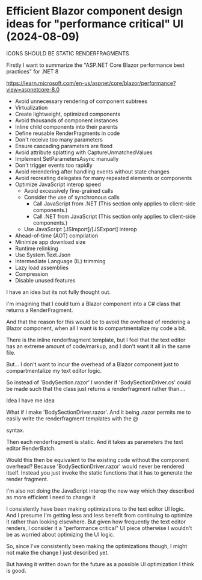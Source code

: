 Efficient Blazor component design ideas for "performance critical" UI (2024-08-09)
==================================================================================

ICONS SHOULD BE STATIC RENDERFRAGMENTS

Firstly I want to summarize the "ASP.NET Core Blazor performance best practices" for .NET 8

https://learn.microsoft.com/en-us/aspnet/core/blazor/performance?view=aspnetcore-8.0
- Avoid unnecessary rendering of component subtrees
- Virtualization
- Create lightweight, optimized components
- Avoid thousands of component instances
- Inline child components into their parents
- Define reusable RenderFragments in code
- Don't receive too many parameters
- Ensure cascading parameters are fixed
- Avoid attribute splatting with CaptureUnmatchedValues
- Implement SetParametersAsync manually
- Don't trigger events too rapidly
- Avoid rerendering after handling events without state changes
- Avoid recreating delegates for many repeated elements or components
- Optimize JavaScript interop speed
	- Avoid excessively fine-grained calls
	- Consider the use of synchronous calls
		- Call JavaScript from .NET (This section only applies to client-side components.)
		- Call .NET from JavaScript (This section only applies to client-side components.)
	- Use JavaScript [JSImport]/[JSExport] interop
- Ahead-of-time (AOT) compilation
- Minimize app download size
- Runtime relinking
- Use System.Text.Json
- Intermediate Language (IL) trimming
- Lazy load assemblies
- Compression
- Disable unused features


I have an idea but its not fully thought out.

I'm imagining that I could turn a Blazor component into a C# class
that returns a RenderFragment.

And that the reason for this would be to avoid the overhead of rendering a Blazor
component, when all I want is to compartmentalize my code a bit.

There is the inline renderfragment template, but I feel that the text editor
has an extreme amount of code/markup, and I don't want it all in the same file.

But... I don't want to incur the overhead of a Blazor component just to compartmentalize
my text editor logic.

So instead of 'BodySection.razor' I wonder if 'BodySectionDriver.cs' could be made
such that the class just returns a renderfragment rather than....

Idea I have me idea

What if I make 'BodySectionDriver.razor'. And it being .razor permits me to easily
write the renderfragment templates with the @<div></div> syntax.

Then each renderfragment is static. And it takes as parameters the text editor RenderBatch.

Would this then be equivalent to the existing code without the component overhead?
Because 'BodySectionDriver.razor' would never be rendered itself. Instead you just
invoke the static functions that it has to generate the render fragment.



I'm also not doing the JavaScript interop the new way which they described as more efficient
I need to change it

I consistently have been making optimizations to the text editor UI logic.
And I presume I'm getting less and less benefit from continuing to optimize it
rather than looking elsewhere. But given how frequently the text editor
renders, I consider it a "performance critical" UI piece otherwise
I wouldn't be as worried about optimizing the UI logic.

So, since I've consistently been making the optimizations though, I might not
make the change I just described yet.

But having it written down for the future as a possible UI optimization I think is good.


